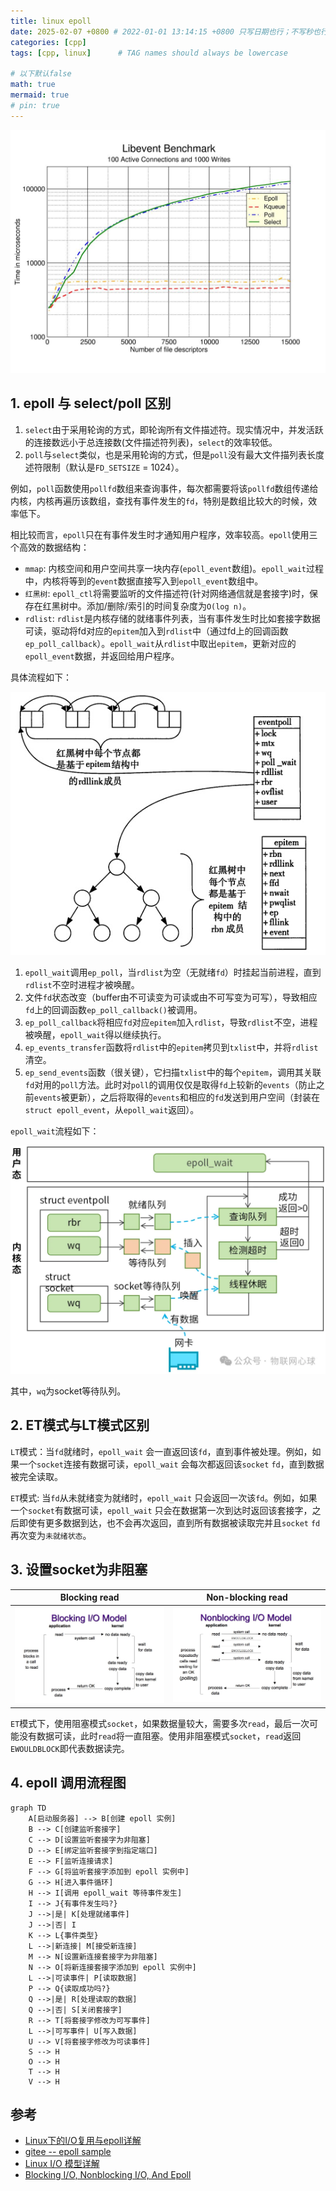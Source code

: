 ```yaml
---
title: linux epoll
date: 2025-02-07 +0800 # 2022-01-01 13:14:15 +0800 只写日期也行；不写秒也行；这样也行 2022-03-09T00:55:42+08:00
categories: [cpp]
tags: [cpp, linux]      # TAG names should always be lowercase

# 以下默认false
math: true
mermaid: true
# pin: true
---
```


![libevent_benchmark](/assets/images/cpp/20250207/libevent_benchmark.jpg)

## 1. epoll 与 select/poll 区别 ##

1. `select`由于采用轮询的方式，即轮询所有文件描述符。现实情况中，并发活跃的连接数远小于总连接数(文件描述符列表)，`select`的效率较低。
2. `poll`与`select`类似，也是采用轮询的方式，但是`poll`没有最大文件描列表长度述符限制（默认是`FD_SETSIZE` = 1024）。

例如，`poll`函数使用`pollfd`数组来查询事件，每次都需要将该`pollfd`数组传递给内核，内核再遍历该数组，查找有事件发生的`fd`，特别是数组比较大的时候，效率低下。

相比较而言，`epoll`只在有事件发生时才通知用户程序，效率较高。`epoll`使用三个高效的数据结构：

* `mmap`: 内核空间和用户空间共享一块内存(`epoll_event`数组)。`epoll_wait`过程中，内核将等到的`event`数据直接写入到`epoll_event`数组中。
* `红黑树`: `epoll_ctl`将需要监听的文件描述符(针对网络通信就是套接字)时，保存在红黑树中。添加/删除/索引的时间复杂度为`O(log n)`。
* `rdlist`: `rdlist`是内核存储的就绪事件列表，当有事件发生时比如套接字数据可读，驱动将fd对应的`epitem`加入到`rdlist`中（通过fd上的回调函数`ep_poll_callback`）。`epoll_wait`从`rdlist`中取出`epitem`，更新对应的`epoll_event`数据，并返回给用户程序。

具体流程如下：

![eventpoll_epitem](/assets/images/cpp/20250207/eventpoll_epitem2.jpg)

1. `epoll_wait`调用`ep_poll`，当`rdlist`为空（无就绪`fd`）时挂起当前进程，直到`rdlist`不空时进程才被唤醒。
2. 文件`fd`状态改变（buffer由不可读变为可读或由不可写变为可写），导致相应`fd`上的回调函数`ep_poll_callback()`被调用。
3. `ep_poll_callback`将相应`fd`对应`epitem`加入`rdlist`，导致`rdlist`不空，进程被唤醒，`epoll_wait`得以继续执行。
4. `ep_events_transfer`函数将`rdlist`中的`epitem`拷贝到`txlist`中，并将`rdlist`清空。
5. `ep_send_events`函数（很关键），它扫描`txlist`中的每个`epitem`，调用其关联`fd`对用的`poll`方法。此时对`poll`的调用仅仅是取得`fd`上较新的`events`（防止之前`events`被更新），之后将取得的`events`和相应的`fd`发送到用户空间（封装在`struct epoll_event`，从`epoll_wait`返回）。

`epoll_wait`流程如下：

![epoll_wait_flowchart](/assets/images/cpp/20250207/epoll_wait_flow.webp)

其中，`wq`为socket等待队列。

## 2. ET模式与LT模式区别 ##

`LT`模式：当`fd`就绪时，`epoll_wait` 会一直返回该`fd`，直到事件被处理。例如，如果一个`socket`连接有数据可读，`epoll_wait` 会每次都返回该`socket` `fd`，直到数据被完全读取。

`ET`模式: 当`fd`从未就绪变为就绪时，`epoll_wait` 只会返回一次该`fd`。例如，如果一个`socket`有数据可读，`epoll_wait` 只会在数据第一次到达时返回该套接字，之后即使有更多数据到达，也不会再次返回，直到所有数据被读取完并且`socket` `fd`再次变为`未就绪状态`。

## 3. 设置socket为非阻塞 ##

Blocking read                                                  |  Non-blocking read
:------------------------------------------------------------: | :------------------------------------------------------------------:
![blocking_read](/assets/images/cpp/20250207/blocking_io.jpg)  |  ![nonblocking_read](/assets/images/cpp/20250207/non-blocking_io.jpg)

`ET`模式下，使用阻塞模式`socket`，如果数据量较大，需要多次`read`，最后一次可能没有数据可读，此时`read`将一直阻塞。使用非阻塞模式`socket`，`read`返回`EWOULDBLOCK`即代表数据读完。

## 4. epoll 调用流程图 ##

```mermaid
graph TD
    A[启动服务器] --> B[创建 epoll 实例]
    B --> C[创建监听套接字]
    C --> D[设置监听套接字为非阻塞]
    D --> E[绑定监听套接字到指定端口]
    E --> F[监听连接请求]
    F --> G[将监听套接字添加到 epoll 实例中]
    G --> H[进入事件循环]
    H --> I[调用 epoll_wait 等待事件发生]
    I --> J{有事件发生吗?}
    J -->|是| K[处理就绪事件]
    J -->|否| I
    K --> L{事件类型}
    L -->|新连接| M[接受新连接]
    M --> N[设置新连接套接字为非阻塞]
    N --> O[将新连接套接字添加到 epoll 实例中]
    L -->|可读事件| P[读取数据]
    P --> Q{读取成功吗?}
    Q -->|是| R[处理读取的数据]
    Q -->|否| S[关闭套接字]
    R --> T[将套接字修改为可写事件]
    L -->|可写事件| U[写入数据]
    U --> V[将套接字修改为可读事件]
    S --> H
    O --> H
    T --> H
    V --> H
```

## 参考 ##

* [Linux下的I/O复用与epoll详解](https://www.cnblogs.com/lojunren/p/3856290.html)
* [gitee -- epoll sample](https://gitee.com/hpc_5/epoll_test)
* [Linux I/O 模型详解](https://flyflypeng.tech/linux/2017/07/11/Linux-IO%E6%A8%A1%E5%9E%8B.html)
* [Blocking I/O, Nonblocking I/O, And Epoll](https://eklitzke.org/blocking-io-nonblocking-io-and-epoll)
